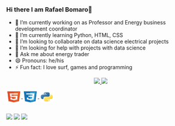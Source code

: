 ### Hi there I am Rafael Bomaro👋

- 🔭 I’m currently working on as Professor and Energy business development coordinator
- 🌱 I’m currently learning Python, HTML, CSS
- 👯 I’m looking to collaborate on data science electrical projects
- 🤔 I’m looking for help with projects with data science 
- 💬 Ask me about energy trader
- 😄 Pronouns: he/his
- ⚡ Fun fact: I love surf, games and programming 


<div align="center">
  <a href="https://github.com/bomaro">
  <img height="150em" src="https://github-readme-stats.vercel.app/api?username=bomaro&show_icons=true&theme=vue&include_all_commits=true&count_private=true"/>
  <img height="90em" src="https://github-readme-stats.vercel.app/api/top-langs/?username=bomaro&layout=compact&langs_count=7&theme=vue"/>
</div>

<div style="display: inline_block"><br>
  <img align="center" alt="Bomaro-HTML" height="30" width="40" src="https://raw.githubusercontent.com/devicons/devicon/master/icons/html5/html5-original.svg">
  <img align="center" alt="Bomaro-CSS" height="30" width="40" src="https://raw.githubusercontent.com/devicons/devicon/master/icons/css3/css3-original.svg">
  <img align="center" alt="Bomaro-Python" height="30" width="40" src="https://raw.githubusercontent.com/devicons/devicon/master/icons/python/python-original.svg">
</div>

##

<div>
  <a href="https://instagram.com/rafaelbomaro" target="_blank"><img src="https://img.shields.io/badge/-Instagram-%23E4405F?style=for-the-badge&logo=instagram&logoColor=white" target="_blank"></a>
  <a href = "mailto:rafaelbomaro@gmail.com"><img src="https://img.shields.io/badge/-Gmail-%23333?style=for-the-badge&logo=gmail&logoColor=red" target="_blank"></a>
  <a href="https://www.linkedin.com/in/rafael-bomaro-22408174" target="_blank"><img src="https://img.shields.io/badge/-LinkedIn-%230077B5?style=for-the-badge&logo=linkedin&logoColor=white" target="_blank"></a> 
</div>
